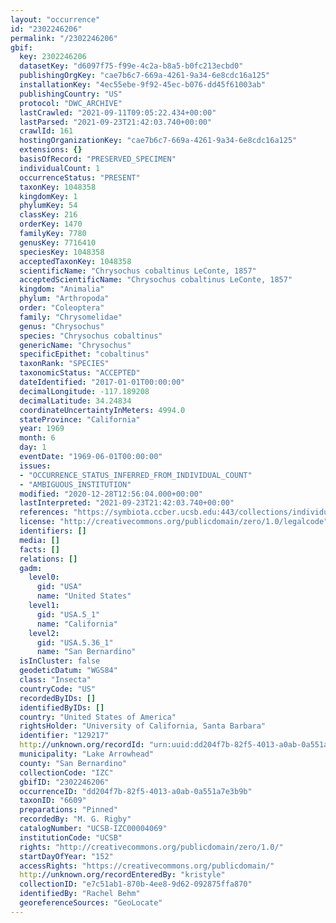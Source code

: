 ```yaml
---
layout: "occurrence"
id: "2302246206"
permalink: "/2302246206"
gbif:
  key: 2302246206
  datasetKey: "d6097f75-f99e-4c2a-b8a5-b0fc213ecbd0"
  publishingOrgKey: "cae7b6c7-669a-4261-9a34-6e8cdc16a125"
  installationKey: "4ec55ebe-9f92-45ec-b076-dd45f61003ab"
  publishingCountry: "US"
  protocol: "DWC_ARCHIVE"
  lastCrawled: "2021-09-11T09:05:22.434+00:00"
  lastParsed: "2021-09-23T21:42:03.740+00:00"
  crawlId: 161
  hostingOrganizationKey: "cae7b6c7-669a-4261-9a34-6e8cdc16a125"
  extensions: {}
  basisOfRecord: "PRESERVED_SPECIMEN"
  individualCount: 1
  occurrenceStatus: "PRESENT"
  taxonKey: 1048358
  kingdomKey: 1
  phylumKey: 54
  classKey: 216
  orderKey: 1470
  familyKey: 7780
  genusKey: 7716410
  speciesKey: 1048358
  acceptedTaxonKey: 1048358
  scientificName: "Chrysochus cobaltinus LeConte, 1857"
  acceptedScientificName: "Chrysochus cobaltinus LeConte, 1857"
  kingdom: "Animalia"
  phylum: "Arthropoda"
  order: "Coleoptera"
  family: "Chrysomelidae"
  genus: "Chrysochus"
  species: "Chrysochus cobaltinus"
  genericName: "Chrysochus"
  specificEpithet: "cobaltinus"
  taxonRank: "SPECIES"
  taxonomicStatus: "ACCEPTED"
  dateIdentified: "2017-01-01T00:00:00"
  decimalLongitude: -117.189208
  decimalLatitude: 34.24834
  coordinateUncertaintyInMeters: 4994.0
  stateProvince: "California"
  year: 1969
  month: 6
  day: 1
  eventDate: "1969-06-01T00:00:00"
  issues:
  - "OCCURRENCE_STATUS_INFERRED_FROM_INDIVIDUAL_COUNT"
  - "AMBIGUOUS_INSTITUTION"
  modified: "2020-12-28T12:56:04.000+00:00"
  lastInterpreted: "2021-09-23T21:42:03.740+00:00"
  references: "https://symbiota.ccber.ucsb.edu:443/collections/individual/index.php?occid=129217"
  license: "http://creativecommons.org/publicdomain/zero/1.0/legalcode"
  identifiers: []
  media: []
  facts: []
  relations: []
  gadm:
    level0:
      gid: "USA"
      name: "United States"
    level1:
      gid: "USA.5_1"
      name: "California"
    level2:
      gid: "USA.5.36_1"
      name: "San Bernardino"
  isInCluster: false
  geodeticDatum: "WGS84"
  class: "Insecta"
  countryCode: "US"
  recordedByIDs: []
  identifiedByIDs: []
  country: "United States of America"
  rightsHolder: "University of California, Santa Barbara"
  identifier: "129217"
  http://unknown.org/recordId: "urn:uuid:dd204f7b-82f5-4013-a0ab-0a551a7e3b9b"
  municipality: "Lake Arrowhead"
  county: "San Bernardino"
  collectionCode: "IZC"
  gbifID: "2302246206"
  occurrenceID: "dd204f7b-82f5-4013-a0ab-0a551a7e3b9b"
  taxonID: "6609"
  preparations: "Pinned"
  recordedBy: "M. G. Rigby"
  catalogNumber: "UCSB-IZC00004069"
  institutionCode: "UCSB"
  rights: "http://creativecommons.org/publicdomain/zero/1.0/"
  startDayOfYear: "152"
  accessRights: "https://creativecommons.org/publicdomain/"
  http://unknown.org/recordEnteredBy: "kristyle"
  collectionID: "e7c51ab1-870b-4ee8-9d62-092875ffa870"
  identifiedBy: "Rachel Behm"
  georeferenceSources: "GeoLocate"
---
```

